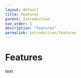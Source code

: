 ```yaml
---
layout: default
title: Features
parent: Introduction
nav_order: 1
description: "Features"
permalink: introduction/features
---
```


# Features

text
